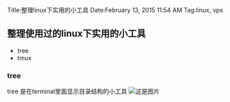 Title:整理linux下实用的小工具
Date:February 13, 2015 11:54 AM
Tag:linux, vps

##  整理使用过的linux下实用的小工具
- tree
- tmux

### tree
tree 是在terminal里面显示目录结构的小工具
![这是图片](./images/test.png)
